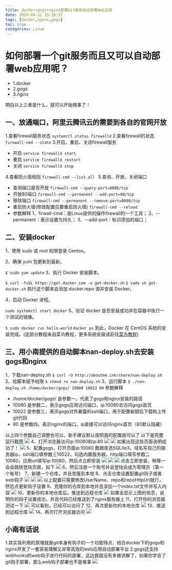 ```yaml
---
title: docker+gogs+nginx配置Git服务自动部署Web应用
date: 2019-04-22 15:16:17
tags: [docker,nginx,gogs]
toc: true 
categories: Linux
---
```

# 如何部署一个git服务而且又可以自动部署web应用呢？

- 1.docker
- 2.gogs
- 3.nginx

明白以上三者是什么，就可以开始搞事了！

## 一、放通端口，阿里云腾讯云的需要到各自的官网开放
1.查看firewall服务状态
`systemctl status firewalld`
2.查看firewall的状态
`firewall-cmd --state`
3.开启、重启、关闭firewall服务

- 开启
    `service firewalld start`
- 重启
    `service firewalld restart`
- 关闭
    `service firewalld stop`

4.查看防火墙规则
`firewall-cmd --list-all `
5.查询、开放、关闭端口

- 查询端口是否开放
    `firewall-cmd --query-port=8080/tcp`
- 开放80端口
    `firewall-cmd --permanent --add-port=80/tcp`
- 移除端口
    `firewall-cmd --permanent --remove-port=8080/tcp`
- 重启防火墙(修改配置后要重启防火墙)
    `firewall-cmd --reload`
- 参数解释
    1、firwall-cmd：是Linux提供的操作firewall的一个工具；
    2、--permanent：表示设置为持久；
    3、--add-port：标识添加的端口；

## 二、安装docker
1、使用 sudo 或 root 权限登录 Centos。

2、确保 yum 包更新到最新。

`$ sudo yum update`
3、执行 Docker 安装脚本。

`$ curl -fsSL https://get.docker.com -o get-docker.sh`
`$ sudo sh get-docker.sh`
执行这个脚本会添加 docker.repo 源并安装 Docker。

4、启动 Docker 进程。

`sudo systemctl start docker`
5、验证 docker 是否安装成功并在容器中执行一个测试的镜像。

`$ sudo docker run hello-world`
`docker ps`
到此，Docker 在 CentOS 系统的安装完成。(这部分教程来自菜鸟教程，更多系统安装请前往[菜鸟教程](http://www.runoob.com/docker/docker-tutorial.html))

## 三、用小南提供的自动脚本nan-deploy.sh去安装gogs和nginx
1、下载nan-deploy.sh
`$ curl -O http://aboutme.ink/share/nan-deploy.sh`
2、给脚本赋予权限
`$ chmod +x nan-deploy.sh`
3、运行脚本
`$ ./nan-deploy.sh /home/docker/gogs/ 10080 10022 80`
参数解释

- /home/docker/gogs/  是参数一，代表了gogs和nginx安装的路径
- 10080 是参数二，表示gogs应用访问端口，ip:10080去访问gogs首页
- 10022 是参数三，表示gogs对外暴露的ssh端口，用于配置秘钥后下载和上传git代码
- 80 是参数四，表示nginx的端口，ip直接可以访问nginx首页（80默认隐藏）

以上四个参数自己调整也可以，新手建议默认按照我的配置就可以了
以下是完整运行截图
![](./images/docker-nginx-gogs/1.png)
4、打开浏览器访问ip:10080和ip:80
![](./images/docker-nginx-gogs/2.png)
![](./images/docker-nginx-gogs/3.png)
如果出现这些页面说明成功了！
![](https://inner.ink/pqs/img/huaji.gif)
5、配置gogs，打开页面ip:10080
数据库选SQLite3，域名写自己的服务器ip，ssh端口填参数三10022，勾选内置服务器，http端口填写参数二10080，应用url填写ip:10080，然后点立即安装
![](./images/docker-nginx-gogs/4.png)
![](./images/docker-nginx-gogs/5.png)
![](./images/docker-nginx-gogs/6.png)
点击立即安装，稍等一会会跳转登陆页面，如下
![](./images/docker-nginx-gogs/7.png)
6、然后注册一个账号并且登陆会成为管理员（第一个账号）
7、新建一个仓库，并且克隆到本地
8、点击仓库设置配置git钩子或者web钩子
![](./images/docker-nginx-gogs/8.png)
![](./images/docker-nginx-gogs/9.png)
![](./images/docker-nginx-gogs/16.png)
以上配置只需要修改UserName、repo和repoHttpUrl就行，然后点更新钩子设置
9、克隆你的仓库到本地并且添加一个index.txt文件并写入内容
![](./images/docker-nginx-gogs/10.png)
10、更新你的本地仓库后，推送到远程仓库
![](./images/docker-nginx-gogs/11.png)
如果会显示上图的信息，说明你的钩子设置成功，并且代码已经推送到了nginx服务器上
11、打开你的浏览器测试一下
![](./images/docker-nginx-gogs/12.png)
可以看到，已经可以访问了
12、再次更新你的本地仓库
![](./images/docker-nginx-gogs/13.png)
13、推送到远程仓库
![](./images/docker-nginx-gogs/14.png)
14、再次打开浏览器访问
![](./images/docker-nginx-gogs/15.png)
## 小南有话说
1.其实我利用的原理就是git本身有钩子的一个功能特点，结合docker下的gogs和nginx开发了一套容易理解又非常高效的web应用自动部署平台
2.gogs还支持webhooks的web钩子进行代码的部署，这边我就没有多做讲解了，如果你学会了git钩子部署，那么web钩子部署也不是难事
![](https://inner.ink/pqs/img/huanhu.gif)